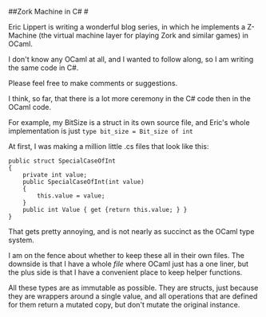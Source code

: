 
##Zork Machine in C# #

Eric Lippert is writing a wonderful blog series,
in which he implements a Z-Machine (the virtual machine
layer for playing Zork and similar games) in OCaml. 

I don't know any OCaml at all, and I wanted to follow along,
so I am writing the same code in C#. 

Please feel free to make comments or suggestions. 

I think, so far, that there is a lot more ceremony 
in the C# code then in the OCaml code.

For example, my BitSize is a struct in its own 
source file, and Eric's whole implementation is just
`type bit_size = Bit_size of int`

At first, I was making a million little .cs files that look like this:

    public struct SpecialCaseOfInt 
    {
        private int value;
        public SpecialCaseOfInt(int value) 
        {
            this.value = value; 
        }
        public int Value { get {return this.value; } }
    }

That gets pretty annoying, and is not nearly as succinct as the OCaml type system. 

I am on the fence about whether to keep these all in their own files. The downside is that 
I have a whole *file* where OCaml just has a one liner, but the plus side is that I have a
convenient place to keep helper functions. 

All these types are as immutable as possible. They are structs, just because they are 
wrappers around a single value, and all operations that are defined for them return a 
mutated copy, but don't mutate the original instance. 

